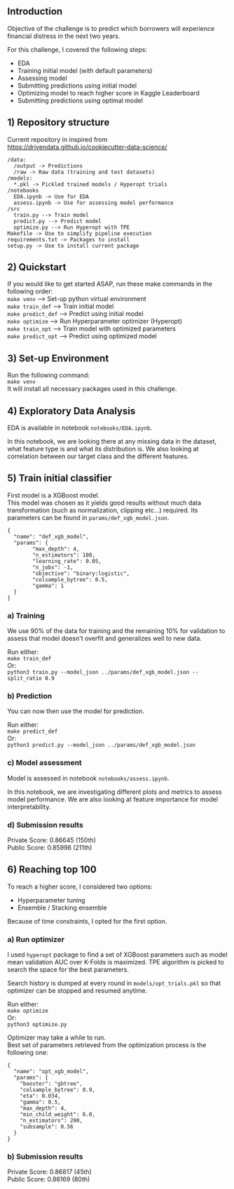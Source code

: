 

## Introduction

Objective of the challenge is to predict which borrowers will experience financial distress in the next two years.

For this challenge, I covered the following steps:

 - EDA
 - Training initial model (with default parameters)
 - Assessing model
 - Submitting predictions using initial model
 - Optimizing model to reach higher score in Kaggle Leaderboard
 - Submitting predictions using optimal model

## 1) Repository structure

Current repository in inspired from https://drivendata.github.io/cookiecutter-data-science/
```
/data:
  /output -> Predictions
  /raw -> Raw data (training and test datasets)
/models:
  *.pkl -> Pickled trained models / Hyperopt trials
/notebooks
  EDA.ipynb -> Use for EDA
  assess.ipynb -> Use for assessing model performance
/src
  train.py --> Train model
  predict.py --> Predict model
  optimize.py --> Run Hyperopt with TPE
Makefile -> Use to simplify pipeline execution
requirements.txt -> Packages to install
setup.py -> Use to install current package
```

## 2) Quickstart

If you would like to get started ASAP, run these make commands in the following order:<br/>
```make venv``` --> Set-up python virtual environment<br/>
```make train_def``` --> Train initial model<br/>
```make predict_def``` --> Predict using initial model <br/>
```make optimize``` --> Run Hyperparameter optimizer (Hyperopt)<br/>
```make train_opt``` --> Train model with optimized parameters<br/>
```make predict_opt``` --> Predict using optimized model

## 3) Set-up Environment

Run the following command:<br/>
```make venv```<br/>
It will install all necessary packages used in this challenge.

## 4) Exploratory Data Analysis

EDA is available in notebook ```notebooks/EDA.ipynb```.<br/>

In this notebook, we are looking there at any missing data in the dataset, what feature type is and what its distribution is. We also looking at correlation between our target class and the different features.

## 5) Train initial classifier

First model is a XGBoost model. <br/>
This model was chosen as it yields good results without much data transformation (such as normalization, clipping etc...) required. Its parameters can be found in ```params/def_xgb_model.json```. <br/>


```
{
  "name": "def_xgb_model",
  "params": {
	    "max_depth": 4,
	    "n_estimators": 100,
	    "learning_rate": 0.05,
	    "n_jobs": -1,
	    "objective": "binary:logistic",
	    "colsample_bytree": 0.5,
	    "gamma": 1
  }
}
```

### a) Training

We use 90% of the data for training and the remaining 10% for validation to assess that model doesn't overfit and generalizes well to new data.

Run either:<br/>
```make train_def```<br/>
Or:<br/>
```python3 train.py --model_json ../params/def_xgb_model.json --split_ratio 0.9```

### b) Prediction

You can now then use the model for prediction.<br/>

Run either:<br/>
```make predict_def```<br/>
Or:<br/>
```python3 predict.py --model_json ../params/def_xgb_model.json```

### c) Model assessment

Model is assessed in notebook ```notebooks/assess.ipynb```.<br/>

In this notebook, we are investigating different plots and metrics to assess model performance. We are also looking at feature importance for model interpretability.

### d) Submission results

Private Score: 0.86645 (150th)<br/>
Public Score: 0.85998 (211th)

## 6) Reaching top 100

To reach a higher score, I considered two options:<br/>

 - Hyperparameter tuning<br/>
 - Ensemble / Stacking ensemble<br/>

Because of time constraints, I opted for the first option.

### a) Run optimizer

I used ```hyperopt``` package to find a set of XGBoost parameters such as model mean validation AUC over K-Folds is maximized.
TPE algorithm is picked to search the space for the best parameters.<br/>

Search history is dumped at every round in ```models/opt_trials.pkl``` so that optimizer can be stopped and resumed  anytime.

Run either:<br/>
```make optimize```<br/>
Or:<br/>
```python3 optimize.py```<br/>

Optimizer may take a while to run.<br/>
Best set of parameters retrieved from the optimization process is the following one:

```
{
  "name": "opt_xgb_model",
  "params": {
    "booster": "gbtree",
    "colsample_bytree": 0.9,
    "eta": 0.034,
    "gamma": 0.5,
    "max_depth": 4,
    "min_child_weight": 6.0,
    "n_estimators": 290,
    "subsample": 0.56
  }
}
```

### b) Submission results

Private Score: 0.86817 (45th)<br/>
Public Score: 0.86169 (80th)
